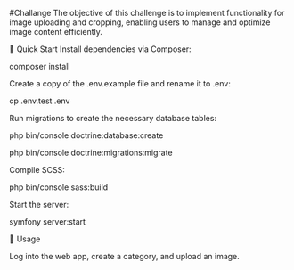 #Challange 
The objective of this challenge is to implement functionality for image uploading and cropping, enabling users to manage and optimize image content efficiently.

🚀 Quick Start 
Install dependencies via Composer: 

composer install

Create a copy of the .env.example file and rename it to .env: 

cp .env.test .env

Run migrations to create the necessary database tables: 

php bin/console doctrine:database:create 

php bin/console doctrine:migrations:migrate

Compile SCSS: 

php bin/console sass:build

Start the server: 

symfony server:start



🔧 Usage 

Log into the web app, create a category, and upload an image.
